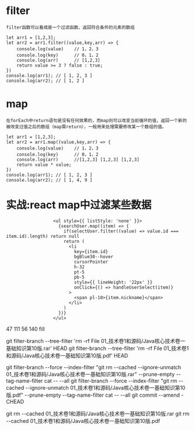 

# filter
```
filter函数可以看成是一个过滤函数，返回符合条件的元素的数组

let arr1 = [1,2,3];
let arr2 = arr1.filter((value,key,arr) => {
    console.log(value)    // 1，2，3
    console.log(key)      // 0，1，2
    console.log(arr)      // [1,2,3]
    return value >= 3 ? false : true;     
})
console.log(arr1); // [ 1, 2, 3 ]
console.log(arr2); // [ 1, 2 ]
```

# map
```
在forEach中return语句是没有任何效果的，而map则可以改变当前循环的值，返回一个新的被改变过值之后的数组（map需return），一般用来处理需要修改某一个数组的值。

let arr1 = [1,2,3];
let arr2 = arr1.map((value,key,arr) => {
    console.log(value)    // 1，2，3
    console.log(key)      // 0，1，2
    console.log(arr)      //[1,2,3] [1,2,3] [1,2,3]
    return value * value;
})
console.log(arr1); // [ 1, 2, 3 ]
console.log(arr2); // [ 1, 4, 9 ]
```

# 实战:react map中过滤某些数据
```
                  <ul style={{ listStyle: 'none' }}>
                    {searchUser.map((item) => {
                      if(selectUser.filter((value) => value.id === item.id).length) return null
                      return (
                        <li
                          key={item.id}
                          bgBlue30--hover
                          cursorPointer
                          h-32
                          pt-5
                          pb-5
                          style={{ lineHeight: '22px' }}
                          onClick={() => handleUserSelect(item)}
                        >
                          <span pl-10>{item.nickname}</span>
                        </li>
                      )
                    })}
                  </ul>
```


47 111 56 140 fill


git filter-branch --tree-filter 'rm -rf File 01_技术卷1和源码/Java核心技术卷一基础知识第10版.rar' HEAD
git filter-branch --tree-filter 'rm -rf File 01_技术卷1和源码/Java核心技术卷一基础知识第10版.pdf' HEAD

git filter-branch --force --index-filter "git rm --cached --ignore-unmatch 01_技术卷1和源码/Java核心技术卷一基础知识第10版.rar"  --prune-empty --tag-name-filter cat -- --all
git filter-branch --force --index-filter "git rm --cached --ignore-unmatch 01_技术卷1和源码/Java核心技术卷一基础知识第10版.pdf"  --prune-empty --tag-name-filter cat -- --all
git commit --amend -CHEAD

git rm --cached 01_技术卷1和源码/Java核心技术卷一基础知识第10版.rar
git rm --cached 01_技术卷1和源码/Java核心技术卷一基础知识第10版.pdf